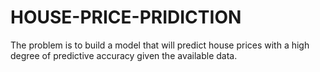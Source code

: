 # HOUSE-PRICE-PRIDICTION
The problem is to build a model that will predict house prices with a high degree of predictive accuracy given the available data. 
